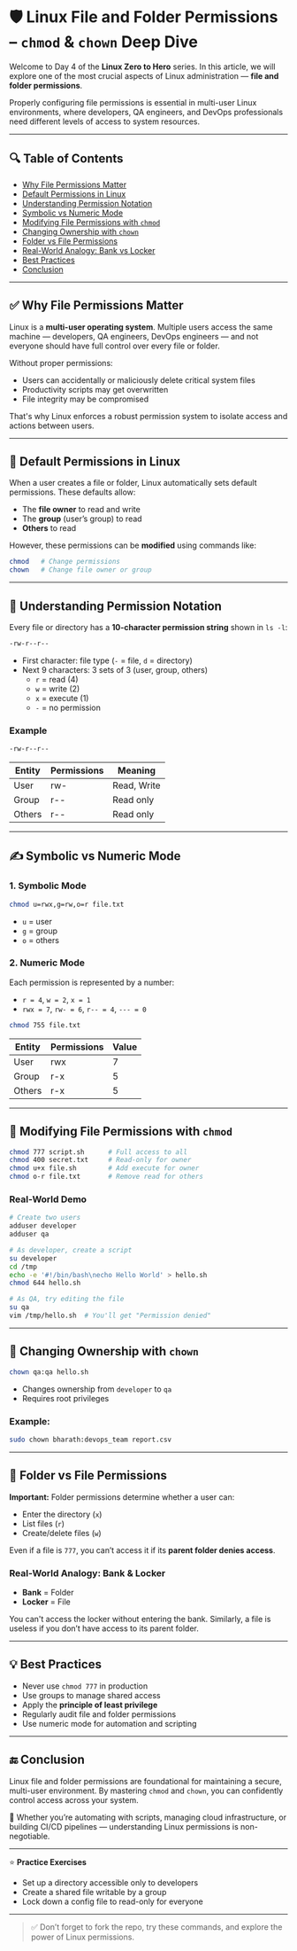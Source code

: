 # 🛡️ Linux File and Folder Permissions – `chmod` & `chown` Deep Dive

Welcome to Day 4 of the **Linux Zero to Hero** series. In this article, we will explore one of the most crucial aspects of Linux administration — **file and folder permissions**.

Properly configuring file permissions is essential in multi-user Linux environments, where developers, QA engineers, and DevOps professionals need different levels of access to system resources.

---

## 🔍 Table of Contents

- [Why File Permissions Matter](#why-file-permissions-matter)
- [Default Permissions in Linux](#default-permissions-in-linux)
- [Understanding Permission Notation](#understanding-permission-notation)
- [Symbolic vs Numeric Mode](#symbolic-vs-numeric-mode)
- [Modifying File Permissions with `chmod`](#modifying-file-permissions-with-chmod)
- [Changing Ownership with `chown`](#changing-ownership-with-chown)
- [Folder vs File Permissions](#folder-vs-file-permissions)
- [Real-World Analogy: Bank vs Locker](#real-world-analogy-bank-vs-locker)
- [Best Practices](#best-practices)
- [Conclusion](#conclusion)

---

## ✅ Why File Permissions Matter

Linux is a **multi-user operating system**. Multiple users access the same machine — developers, QA engineers, DevOps engineers — and not everyone should have full control over every file or folder.

Without proper permissions:
- Users can accidentally or maliciously delete critical system files
- Productivity scripts may get overwritten
- File integrity may be compromised

That's why Linux enforces a robust permission system to isolate access and actions between users.

---

## 🔐 Default Permissions in Linux

When a user creates a file or folder, Linux automatically sets default permissions. These defaults allow:
- The **file owner** to read and write
- The **group** (user’s group) to read
- **Others** to read

However, these permissions can be **modified** using commands like:

```bash
chmod   # Change permissions
chown   # Change file owner or group
```

---

## 🧠 Understanding Permission Notation

Every file or directory has a **10-character permission string** shown in `ls -l`:

```bash
-rw-r--r--
```

- First character: file type (`-` = file, `d` = directory)
- Next 9 characters: 3 sets of 3 (user, group, others)
  - `r` = read (4)
  - `w` = write (2)
  - `x` = execute (1)
  - `-` = no permission

### Example

```bash
-rw-r--r--
```

| Entity   | Permissions | Meaning           |
|----------|-------------|-------------------|
| User     | rw-         | Read, Write       |
| Group    | r--         | Read only         |
| Others   | r--         | Read only         |

---

## ✍️ Symbolic vs Numeric Mode

### 1. Symbolic Mode

```bash
chmod u=rwx,g=rw,o=r file.txt
```

- `u` = user
- `g` = group
- `o` = others

### 2. Numeric Mode

Each permission is represented by a number:
- `r = 4`, `w = 2`, `x = 1`
- `rwx = 7`, `rw- = 6`, `r-- = 4`, `--- = 0`

```bash
chmod 755 file.txt
```

| Entity   | Permissions | Value |
|----------|-------------|-------|
| User     | rwx         | 7     |
| Group    | r-x         | 5     |
| Others   | r-x         | 5     |

---

## 🔧 Modifying File Permissions with `chmod`

```bash
chmod 777 script.sh      # Full access to all
chmod 400 secret.txt     # Read-only for owner
chmod u+x file.sh        # Add execute for owner
chmod o-r file.txt       # Remove read for others
```

### Real-World Demo

```bash
# Create two users
adduser developer
adduser qa

# As developer, create a script
su developer
cd /tmp
echo -e '#!/bin/bash\necho Hello World' > hello.sh
chmod 644 hello.sh

# As QA, try editing the file
su qa
vim /tmp/hello.sh  # You'll get "Permission denied"
```

---

## 👥 Changing Ownership with `chown`

```bash
chown qa:qa hello.sh
```

- Changes ownership from `developer` to `qa`
- Requires root privileges

### Example:

```bash
sudo chown bharath:devops_team report.csv
```

---

## 📁 Folder vs File Permissions

**Important:** Folder permissions determine whether a user can:
- Enter the directory (`x`)
- List files (`r`)
- Create/delete files (`w`)

Even if a file is `777`, you can’t access it if its **parent folder denies access**.

### Real-World Analogy: Bank & Locker

- **Bank** = Folder
- **Locker** = File

You can't access the locker without entering the bank. Similarly, a file is useless if you don’t have access to its parent folder.

---

## 💡 Best Practices

- Never use `chmod 777` in production
- Use groups to manage shared access
- Apply the **principle of least privilege**
- Regularly audit file and folder permissions
- Use numeric mode for automation and scripting

---

## 🔚 Conclusion

Linux file and folder permissions are foundational for maintaining a secure, multi-user environment. By mastering `chmod` and `chown`, you can confidently control access across your system.

🔄 Whether you’re automating with scripts, managing cloud infrastructure, or building CI/CD pipelines — understanding Linux permissions is non-negotiable.

---

⭐ **Practice Exercises**
- Set up a directory accessible only to developers
- Create a shared file writable by a group
- Lock down a config file to read-only for everyone

---

> ✅ Don’t forget to fork the repo, try these commands, and explore the power of Linux permissions.
